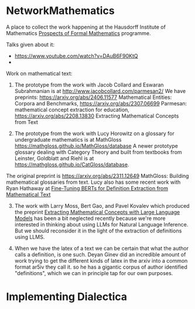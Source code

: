 # NetworkMathematics

A place to collect the work happening at the Hausdorff Institute of Mathematics 
[Prospects of Formal Mathematics](https://www.mathematics.uni-bonn.de/him/programs/current-trimester-program/him-trimester-program-prospects-of-formal-mathematics)
programme.

Talks given about it:
* https://www.youtube.com/watch?v=DAuB6F90KtQ
* 

Work on mathematical text:

1. The prototype from the work with Jacob Collard and Eswaran Subrahmanian is at http://www.jacobcollard.com/parmesan2/ 
We have preprints:
https://arxiv.org/abs/2406.11577 Mathematical Entities: Corpora and Benchmarks,
https://arxiv.org/abs/2307.06699 Parmesan: mathematical concept extraction for education, 
https://arxiv.org/abs/2208.13830 Extracting Mathematical Concepts from Text

2. The prototype from the work with Lucy Horowitz on a glossary for undergraduate mathematics is at MathGloss https://mathgloss.github.io/MathGloss/database
   A newer prototype glossary dealing with Category Theory and built from textbooks from Leinster, Goldblatt and Riehl is at https://mathgloss.github.io/CatGloss/database.
    
The original preprint is https://arxiv.org/abs/2311.12649 MathGloss: Building mathematical glossaries from text.
Lucy also has some recent work with Ryan Hathaway at [Fine-Tuning BERTs for Definition Extraction from Mathematical Text](https://arxiv.org/abs/2406.13827)

3. The work with Larry Moss, Bert Gao, and Pavel Kovalev which produced the preprint [Extracting Mathematical Concepts with Large Language Models](https://arxiv.org/abs/2309.00642) has been a bit neglected recently because we're more interested in thinking about using LLMs for Natural Language Inference. But we should reconsider it in the light of the extraction of definitions using LLMS.

4. When we have the latex of a text we can be certain that what the author calls a definition, is one such. Deyan Ginev did an incredible amount of work trying to get the different kinds of latex in the arxiv into a common format ar5iv they call it. so he has a gigantic corpus of author identified "definitions", which we can in principle tap for our own purposes.
   
# Implementing Dialectica

